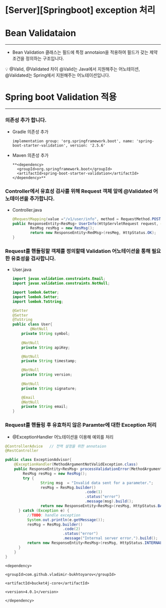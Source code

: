 # [Server][Springboot] exception 처리

# Bean Validataion

---

- Bean Validation 클래스는 필드에 특정 annotaion을 적용하여 필드가 갖는 제약 조건을 정의하는 구조입니다.

<aside>
💡 @Valid, @Validated 차이
@Valid는 Java에서 지원해주는 어노테이션, @Validated는 Spring에서 지원해주는 어노테이션입니다.

</aside>

# Spring boot Validation 적용

---

### 의존성 추가 합니다.

- Gradle 의존성 추가
    
    ```
    implementation group: 'org.springframework.boot', name: 'spring-boot-starter-validation', version: '2.5.6'
    ```
    
- Maven 의존성 추가
    
    ```
    **<dependency>
      <groupId>org.springframework.boot</groupId>
      <artifactId>spring-boot-starter-validation</artifactId>
    </dependency>**
    ```
    

### Controller에서 유효성 검사를 위해 Request 객체 앞에 @Validated 어노테이션을 추가합니다.

- Controller.java
    
    ```java
    @RequestMapping(value ="/v1/user/info", method = RequestMethod.POST)
    public ResponseEntity<ResMsg> UserInfo(HttpServletRequest request, @RequestBody @Validated User body){
    		ResMsg resMsg = new ResMsg();
    		return new ResponseEntity<RedMsg>(resMeg, HttpStatus.OK);
    }
    ```
    

### Request를 핸들링할 객체를 정의할때 Validation 어노테이션을 통해 필요한 유효성을 검사합니다.

- User.java
    
    ```java
    import javax.validation.constraints.Email;
    import javax.validation.constraints.NotNull;
    
    import lombok.Getter;
    import lombok.Setter;
    import lombok.ToString;
    
    @Getter
    @Setter
    @ToString
    public class User{
    		@NotNull
        private String symbol;
        
        @NotNull
        private String apiKey;
    
        @NotNull
        private String timestamp;
    
        @NotNull
        private String version;
        
        @NotNull
        private String signature;
    
        @Email
        @NotNull
        private String email;
    }
    ```
    

### Request를 핸들링 후 유효하지 않은 Paramter에 대한 Exception 처리

- @ExceptionHandler 어노테이션을 이용해 예외를 처리

```java
@ControllerAdvice   // 전역 설정을 위한 annotaion
@RestController

public class ExceptionAdvisor{
	@ExceptionHandler(MethodArgumentNotValidException.class)
	public ResponseEntity<ResMsg> processValidationError(MethodArgumentNotValidException exception) {
		ResMsg resMsg = new ResMsg();
		try {
	            String msg  = "Invalid data sent for a parameter.";
	            resMsg = ResMsg.builder()
	                                .code(1)
	                                .status("error")
	                                .message(msg).build();
	            return new ResponseEntity<ResMsg>(resMsg, HttpStatus.BAD_REQUEST);
      } catch (Exception e) {
          //TODO: handle exception
          System.out.println(e.getMessage());
          resMsg = ResMsg.builder()
                          .code(2)
                          .status("error")
                          .message("Internal server error.").build();
          return new ResponseEntity<ResMsg>(resMsg, HttpStatus.INTERNAL_SERVER_ERROR);
      }
	}
}
```

```
<dependency>

<groupId>com.github.vladimir-bukhtoyarov</groupId>

<artifactId>bucket4j-core</artifactId>

<version>4.0.1</version>

</dependency>
```